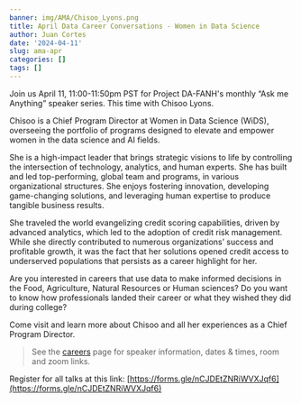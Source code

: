 ```yaml
---
banner: img/AMA/Chisoo_Lyons.png
title: April Data Career Conversations - Women in Data Science
author: Juan Cortes
date: '2024-04-11'
slug: ama-apr
categories: []
tags: []
---
```



 Join us April 11, 11:00-11:50pm PST for Project DA-FANH's monthly “Ask me Anything” speaker series. This time with Chisoo Lyons.

Chisoo is a Chief Program Director at Women in Data Science (WiDS), overseeing the portfolio of programs designed to elevate and empower women in the data science and AI fields.

She is a high-impact leader that brings strategic visions to life by controlling the intersection of technology, analytics, and human experts.  She has built and led top-performing, global team and programs, in various organizational structures. She enjoys fostering innovation, developing game-changing solutions, and leveraging human expertise to produce tangible business results. 

She traveled the world evangelizing credit scoring capabilities, driven by advanced analytics, which led to the adoption of credit risk management.  While she directly contributed to numerous organizations’ success and profitable growth, it was the fact that her solutions opened credit access to underserved populations that persists as a career highlight for her. 

Are you interested in careers that use data to make informed decisions in the Food, Agriculture, Natural Resources or Human sciences? Do you want to know how professionals landed their career or what they wished they did during college?

Come visit and learn more about Chisoo and all her experiences as a Chief Program Director.


> See the [careers](https://www.dataanalytics4fanh.science/careers/) page for speaker information, dates & times, room and zoom links. 

Register for all talks at this link: [https://forms.gle/nCJDEtZNRiWVXJqf6](https://forms.gle/nCJDEtZNRiWVXJqf6)
